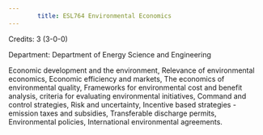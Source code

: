 ```yaml
---
        title: ESL764 Environmental Economics
---
```

Credits: 3 (3-0-0)

Department: Department of Energy Science and Engineering

Economic development and the environment, Relevance of environmental economics, Economic efficiency and markets, The economics of environmental quality, Frameworks for environmental cost and benefit analysis, criteria for evaluating environmental initiatives, Command and control strategies, Risk and uncertainty, Incentive based strategies - emission taxes and subsidies, Transferable discharge permits, Environmental policies, International environmental agreements.